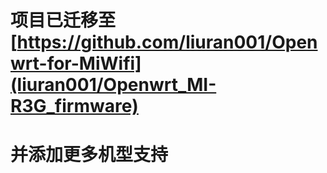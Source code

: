 # 项目已迁移至[https://github.com/liuran001/Openwrt-for-MiWifi](liuran001/Openwrt_MI-R3G_firmware)
# 并添加更多机型支持
